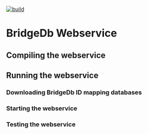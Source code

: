 [![build](https://github.com/bridgedb/bridgedb-webservice/actions/workflows/build.yml/badge.svg)](https://github.com/bridgedb/bridgedb-webservice/actions/workflows/build.yml)

# BridgeDb Webservice

## Compiling the webservice

## Running the webservice

### Downloading BridgeDb ID mapping databases

### Starting the webservice

### Testing the webservice

